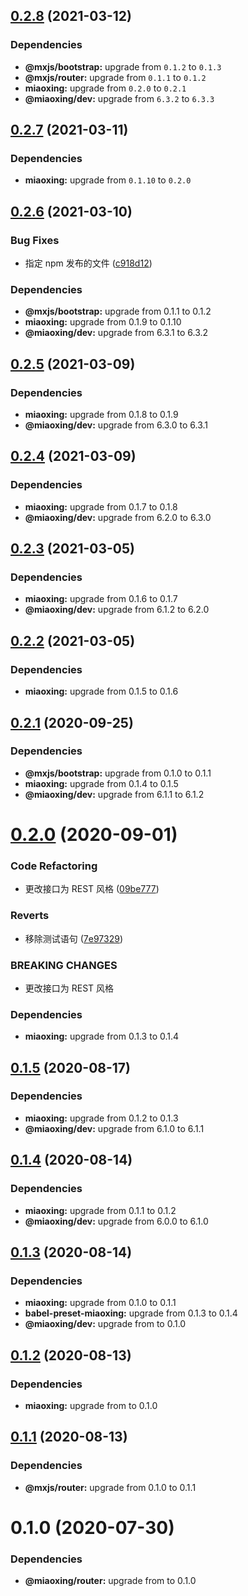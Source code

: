 ## [0.2.8](https://github.com/miaoxing/mxjs-a-button/compare/v0.2.7...v0.2.8) (2021-03-12)





### Dependencies

* **@mxjs/bootstrap:** upgrade from `0.1.2` to `0.1.3`
* **@mxjs/router:** upgrade from `0.1.1` to `0.1.2`
* **miaoxing:** upgrade from `0.2.0` to `0.2.1`
* **@miaoxing/dev:** upgrade from `6.3.2` to `6.3.3`

## [0.2.7](https://github.com/miaoxing/mxjs-a-button/compare/v0.2.6...v0.2.7) (2021-03-11)





### Dependencies

* **miaoxing:** upgrade from `0.1.10` to `0.2.0`

## [0.2.6](https://github.com/miaoxing/mxjs-a-button/compare/v0.2.5...v0.2.6) (2021-03-10)


### Bug Fixes

* 指定 npm 发布的文件 ([c918d12](https://github.com/miaoxing/mxjs-a-button/commit/c918d126e1f201cc2230895ed77a9d8bcb6af7b1))





### Dependencies

* **@mxjs/bootstrap:** upgrade from 0.1.1 to 0.1.2
* **miaoxing:** upgrade from 0.1.9 to 0.1.10
* **@miaoxing/dev:** upgrade from 6.3.1 to 6.3.2

## [0.2.5](https://github.com/miaoxing/mxjs-a-button/compare/v0.2.4...v0.2.5) (2021-03-09)





### Dependencies

* **miaoxing:** upgrade from 0.1.8 to 0.1.9
* **@miaoxing/dev:** upgrade from 6.3.0 to 6.3.1

## [0.2.4](https://github.com/miaoxing/mxjs-a-button/compare/v0.2.3...v0.2.4) (2021-03-09)





### Dependencies

* **miaoxing:** upgrade from 0.1.7 to 0.1.8
* **@miaoxing/dev:** upgrade from 6.2.0 to 6.3.0

## [0.2.3](https://github.com/miaoxing/mxjs-a-button/compare/v0.2.2...v0.2.3) (2021-03-05)





### Dependencies

* **miaoxing:** upgrade from 0.1.6 to 0.1.7
* **@miaoxing/dev:** upgrade from 6.1.2 to 6.2.0

## [0.2.2](https://github.com/miaoxing/mxjs-a-button/compare/v0.2.1...v0.2.2) (2021-03-05)





### Dependencies

* **miaoxing:** upgrade from 0.1.5 to 0.1.6

## [0.2.1](https://github.com/miaoxing/mxjs-a-button/compare/v0.2.0...v0.2.1) (2020-09-25)





### Dependencies

* **@mxjs/bootstrap:** upgrade from 0.1.0 to 0.1.1
* **miaoxing:** upgrade from 0.1.4 to 0.1.5
* **@miaoxing/dev:** upgrade from 6.1.1 to 6.1.2

# [0.2.0](https://github.com/miaoxing/mxjs-a-button/compare/v0.1.5...v0.2.0) (2020-09-01)


### Code Refactoring

* 更改接口为 REST 风格 ([09be777](https://github.com/miaoxing/mxjs-a-button/commit/09be777678b41c5e4d59ddd39e9582397b5c203c))


### Reverts

* 移除测试语句 ([7e97329](https://github.com/miaoxing/mxjs-a-button/commit/7e973292e32f5c55fa5189ee0941fb32a8f14b61))


### BREAKING CHANGES

* 更改接口为 REST 风格





### Dependencies

* **miaoxing:** upgrade from 0.1.3 to 0.1.4

## [0.1.5](https://github.com/miaoxing/mxjs-a-button/compare/v0.1.4...v0.1.5) (2020-08-17)





### Dependencies

* **miaoxing:** upgrade from 0.1.2 to 0.1.3
* **@miaoxing/dev:** upgrade from 6.1.0 to 6.1.1

## [0.1.4](https://github.com/miaoxing/mxjs-a-button/compare/v0.1.3...v0.1.4) (2020-08-14)





### Dependencies

* **miaoxing:** upgrade from 0.1.1 to 0.1.2
* **@miaoxing/dev:** upgrade from 6.0.0 to 6.1.0

## [0.1.3](https://github.com/miaoxing/mxjs-a-button/compare/v0.1.2...v0.1.3) (2020-08-14)





### Dependencies

* **miaoxing:** upgrade from 0.1.0 to 0.1.1
* **babel-preset-miaoxing:** upgrade from 0.1.3 to 0.1.4
* **@miaoxing/dev:** upgrade from  to 0.1.0

## [0.1.2](https://github.com/miaoxing/mxjs-a-button/compare/v0.1.1...v0.1.2) (2020-08-13)





### Dependencies

* **miaoxing:** upgrade from  to 0.1.0

## [0.1.1](https://github.com/miaoxing/mxjs-a-button/compare/v0.1.0...v0.1.1) (2020-08-13)





### Dependencies

* **@mxjs/router:** upgrade from 0.1.0 to 0.1.1

# 0.1.0 (2020-07-30)





### Dependencies

* **@miaoxing/router:** upgrade from  to 0.1.0
